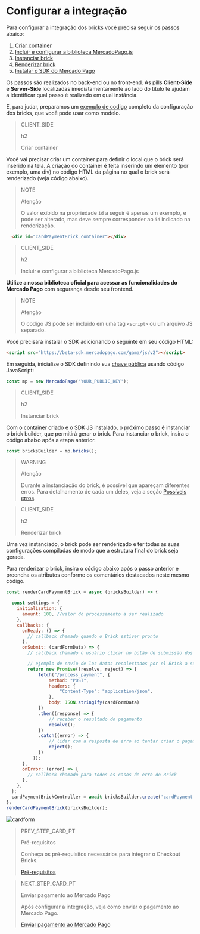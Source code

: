 # Configurar a integração

Para configurar a integração dos bricks você precisa seguir os passos abaixo:

1. [Criar container](https://www.mercadopago[FAKER][URL][DOMAIN]/developers/pt/docs/checkout-bricks-beta/integration/configure-integration#bookmark_criar_container)
2. [Incluir e configurar a biblioteca MercadoPago.js](/developers/pt/docs/checkout-bricks-beta/integration/configure-integration#bookmark_incluir_e_configurar_a_biblioteca_mercadopago.js)
3. [Instanciar brick](/developers/pt/docs/checkout-bricks-beta/integration/configure-integration#bookmark_instanciar_brick)
4. [Renderizar brick](/developers/pt/docs/checkout-bricks-beta/integration/configure-integration#bookmark_renderizar_brick)
5. [Instalar o SDK do Mercado Pago](/developers/pt/docs/checkout-bricks-beta/integration/configure-integration#bookmark_instalar_o_sdk_do_mercado_pago)

Os passos são realizados no back-end ou no front-end. As pills **Client-Side** e **Server-Side** localizadas imediatamentamente ao lado do título te ajudam a identificar qual passo é realizado em qual instância. 

E, para judar, preparamos um [exemplo de codigo](/developers/pt/docs/checkout-bricks-beta/integration/code-example#bookmark_configura_o_da_integra%C3%A7%C3%A3o) completo da configuração dos bricks, que você pode usar como modelo.

> CLIENT_SIDE
>
> h2
>
> Criar container

Você vai precisar criar um container para definir o local que o brick será inserido na tela. A criação do container é feita inserindo um elemento (por exemplo, uma div) no código HTML da página no qual o brick será renderizado (veja código abaixo). 

> NOTE
>
> Atenção
>
> O valor exibido na propriedade `id` a seguir é apenas um exemplo, e pode ser alterado, mas deve sempre corresponder ao `id` indicado na renderização.

```html
  <div id="cardPaymentBrick_container"></div>
```

> CLIENT_SIDE
>
> h2
>
> Incluir e configurar a biblioteca MercadoPago.js

**Utilize a nossa biblioteca oficial para acessar as funcionalidades do Mercado Pago** com segurança desde seu frontend.

> NOTE
>
> Atenção
>
> O codigo JS pode ser incluido em uma tag `<script>` ou um arquivo JS separado.

Você precisará instalar o SDK adicionando o seguinte em seu código HTML:

```html
<script src="https://beta-sdk.mercadopago.com/gama/js/v2"></script>
```

Em seguida, inicialize o SDK definindo sua [chave pública]([FAKER][CREDENTIALS][URL]) usando código JavaScript:

```javascript
const mp = new MercadoPago('YOUR_PUBLIC_KEY');
```
> CLIENT_SIDE
>
> h2
>
> Instanciar brick

Com o container criado e o SDK JS instalado, o próximo passo é instanciar o brick builder, que permitirá gerar o brick. Para instanciar o brick, insira o código abaixo após a etapa anterior. 

```javascript
const bricksBuilder = mp.bricks();
```

> WARNING
>
> Atenção
>
> Durante a instanciação do brick, é possível que apareçam diferentes erros. Para detalhamento de cada um deles, veja a seção [Possíveis erros](/developers/pt/docs/checkout-bricks-beta/additional-content/possible-errors).

> CLIENT_SIDE
>
> h2
>
> Renderizar brick

Uma vez instanciado, o brick pode ser renderizado e ter todas as suas configurações compiladas de modo que a estrutura final do brick seja gerada.

Para renderizar o brick, insira o código abaixo após o passo anterior e preencha os atributos conforme os comentários destacados neste mesmo código.

```javascript
const renderCardPaymentBrick = async (bricksBuilder) => {

  const settings = {
    initialization: {
      amount: 100, //valor do processamento a ser realizado
    },
    callbacks: {
      onReady: () => {
        // callback chamado quando o Brick estiver pronto
      },
      onSubmit: (cardFormData) => {
        // callback chamado o usuário clicar no botão de submissão dos dados

        // ejemplo de envío de los datos recolectados por el Brick a su servidor
        return new Promise((resolve, reject) => {
            fetch("/process_payment", { 
                method: "POST",
                headers: {
                    "Content-Type": "application/json",
                },
                body: JSON.stringify(cardFormData)
            })
            .then((response) => {
                // receber o resultado do pagamento
                resolve();
            })
            .catch((error) => {
                // lidar com a resposta de erro ao tentar criar o pagamento
                reject();
            })
          });
      },
      onError: (error) => { 
        // callback chamado para todos os casos de erro do Brick
      },
    },
  };
  cardPaymentBrickController = await bricksBuilder.create('cardPayment', 'cardPaymentBrick_container', settings);
};
renderCardPaymentBrick(bricksBuilder);
```
![cardform](checkout-bricks/card-form-pt.png)

> PREV_STEP_CARD_PT
>
> Pré-requisitos
>
> Conheça os pré-requisitos necessários para integrar o Checkout Bricks.
>
> [Pré-requisitos](/developers/pt/docs/checkout-bricks-beta/integration/prerequisites)

> NEXT_STEP_CARD_PT
>
> Enviar pagamento ao Mercado Pago
>
> Após configurar a integração, veja como enviar o pagamento ao Mercado Pago.
>
> [Enviar pagamento ao Mercado Pago](/developers/pt/docs/checkout-bricks-beta/integration/payment-submission) 